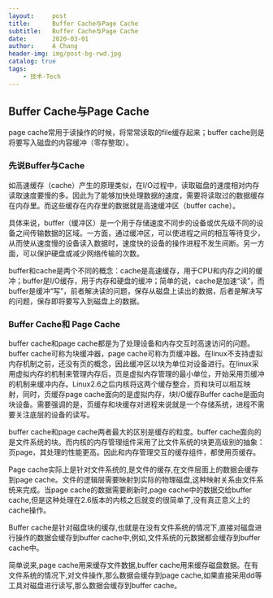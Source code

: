 ```yaml
---
layout:     post
title:      Buffer Cache与Page Cache
subtitle:   Buffer Cache与Page Cache
date:       2020-03-01
author:     A Chang
header-img: img/post-bg-rwd.jpg
catalog: true
tags:
    - 技术-Tech
---
```


## Buffer Cache与Page Cache

page cache常用于读操作的时候，将常常读取的file缓存起来；buffer cache则是将要写入磁盘的内容缓冲（零存整取）。

### 先说Buffer与Cache

如高速缓存（cache）产生的原理类似，在I/O过程中，读取磁盘的速度相对内存读取速度要慢的多。因此为了能够加快处理数据的速度，需要将读取过的数据缓存在内存里。而这些缓存在内存里的数据就是高速缓冲区（buffer cache）。

具体来说，buffer（缓冲区）是一个用于存储速度不同步的设备或优先级不同的设备之间传输数据的区域。一方面，通过缓冲区，可以使进程之间的相互等待变少，从而使从速度慢的设备读入数据时，速度快的设备的操作进程不发生间断。另一方面，可以保护硬盘或减少网络传输的次数。  

buffer和cache是两个不同的概念：cache是高速缓存，用于CPU和内存之间的缓冲；buffer是I/O缓存，用于内存和硬盘的缓冲；简单的说，cache是加速“读”，而buffer是缓冲“写”，前者解决读的问题，保存从磁盘上读出的数据，后者是解决写的问题，保存即将要写入到磁盘上的数据。

### Buffer Cache和 Page Cache

buffer cache和page cache都是为了处理设备和内存交互时高速访问的问题。buffer cache可称为块缓冲器，page cache可称为页缓冲器。在linux不支持虚拟内存机制之前，还没有页的概念，因此缓冲区以块为单位对设备进行。在linux采用虚拟内存的机制来管理内存后，页是虚拟内存管理的最小单位，开始采用页缓冲的机制来缓冲内存。Linux2.6之后内核将这两个缓存整合，页和块可以相互映射，同时，页缓存page cache面向的是虚拟内存，块I/O缓存Buffer cache是面向块设备。需要强调的是，页缓存和块缓存对进程来说就是一个存储系统，进程不需要关注底层的设备的读写。

buffer cache和page cache两者最大的区别是缓存的粒度。buffer cache面向的是文件系统的块。而内核的内存管理组件采用了比文件系统的块更高级别的抽象：页page，其处理的性能更高。因此和内存管理交互的缓存组件，都使用页缓存。


Page cache实际上是针对文件系统的,是文件的缓存,在文件层面上的数据会缓存到page cache。文件的逻辑层需要映射到实际的物理磁盘,这种映射关系由文件系统来完成。当page cache的数据需要刷新时,page cache中的数据交给buffer cache,但是这种处理在2.6版本的内核之后就变的很简单了,没有真正意义上的cache操作。

Buffer cache是针对磁盘块的缓存,也就是在没有文件系统的情况下,直接对磁盘进行操作的数据会缓存到buffer cache中,例如,文件系统的元数据都会缓存到buffer cache中。

简单说来,page cache用来缓存文件数据,buffer cache用来缓存磁盘数据。在有文件系统的情况下,对文件操作,那么数据会缓存到page cache,如果直接采用dd等工具对磁盘进行读写,那么数据会缓存到buffer cache。